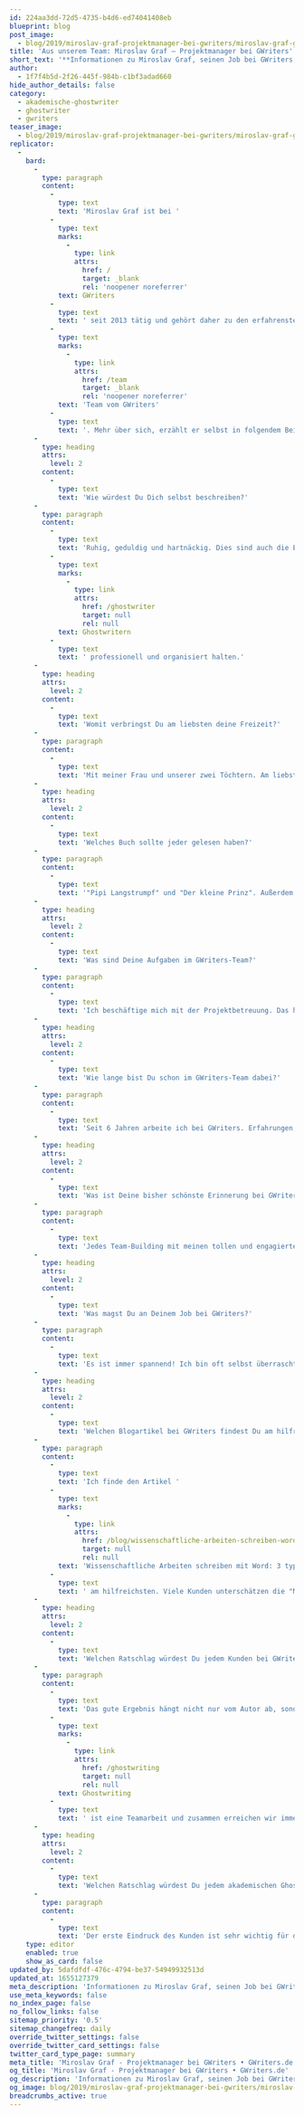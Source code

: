 ```yaml
---
id: 224aa3dd-72d5-4735-b4d6-ed74041408eb
blueprint: blog
post_image:
  - blog/2019/miroslav-graf-projektmanager-bei-gwriters/miroslav-graf-gwriters.jpg
title: 'Aus unserem Team: Miroslav Graf – Projektmanager bei GWriters'
short_text: '**Informationen zu Miroslav Graf, seinen Job bei GWriters, seine Ratschläge an akademische Ghostwriter & Kunden der Ghostwriter-Agentur GWriters.**'
author:
  - 1f7f4b5d-2f26-445f-984b-c1bf3adad660
hide_author_details: false
category:
  - akademische-ghostwriter
  - ghostwriter
  - gwriters
teaser_image:
  - blog/2019/miroslav-graf-projektmanager-bei-gwriters/miroslav-graf-gwriters.jpg
replicator:
  -
    bard:
      -
        type: paragraph
        content:
          -
            type: text
            text: 'Miroslav Graf ist bei '
          -
            type: text
            marks:
              -
                type: link
                attrs:
                  href: /
                  target: _blank
                  rel: 'noopener noreferrer'
            text: GWriters
          -
            type: text
            text: ' seit 2013 tätig und gehört daher zu den erfahrensten Projektmanagern im '
          -
            type: text
            marks:
              -
                type: link
                attrs:
                  href: /team
                  target: _blank
                  rel: 'noopener noreferrer'
            text: 'Team vom GWriters'
          -
            type: text
            text: '. Mehr über sich, erzählt er selbst in folgendem Beitrag.'
      -
        type: heading
        attrs:
          level: 2
        content:
          -
            type: text
            text: 'Wie würdest Du Dich selbst beschreiben?'
      -
        type: paragraph
        content:
          -
            type: text
            text: 'Ruhig, geduldig und hartnäckig. Dies sind auch die Eigenschaften, die mir bei meiner Arbeit im GWriters-Team besonders weiterhelfen. Selbst wenn es einmal stressig wird, weil beispielsweise ein Kunde in einer Notsituation zu uns kommt und besonders dringend Hilfe benötigt, dann handle ich zwar schnell und effizient, lasse mich aber nicht aus der Ruhe bringen. Das hilft auf beiden Seiten, denn so kann ich gestresste Kunden beruhigen und trotz des Zeitdrucks die Zusammenarbeit mit unseren '
          -
            type: text
            marks:
              -
                type: link
                attrs:
                  href: /ghostwriter
                  target: null
                  rel: null
            text: Ghostwritern
          -
            type: text
            text: ' professionell und organisiert halten.'
      -
        type: heading
        attrs:
          level: 2
        content:
          -
            type: text
            text: 'Womit verbringst Du am liebsten deine Freizeit?'
      -
        type: paragraph
        content:
          -
            type: text
            text: 'Mit meiner Frau und unserer zwei Töchtern. Am liebsten draußen beim Spazieren und Fahrrad fahren.'
      -
        type: heading
        attrs:
          level: 2
        content:
          -
            type: text
            text: 'Welches Buch sollte jeder gelesen haben?'
      -
        type: paragraph
        content:
          -
            type: text
            text: '"Pipi Langstrumpf" und "Der kleine Prinz". Außerdem auch noch "Der Ghostwriter" von Cecelia Ahern. Letzteres hat zwar wenig mit unserer Arbeit bei GWriters zu tun, der Titel zog mich jedoch sofort in seinen Bann!'
      -
        type: heading
        attrs:
          level: 2
        content:
          -
            type: text
            text: 'Was sind Deine Aufgaben im GWriters-Team?'
      -
        type: paragraph
        content:
          -
            type: text
            text: 'Ich beschäftige mich mit der Projektbetreuung. Das heisst, dass ich einer derjenigen bin, die unsere Kunden von Projektbeginn bis zum Abschluss unterstützen. Unter anderem kümmere ich mich um Liefertermine, Qualitätskontrolle und die exakte Umsetzung der Wünsche unserer Kunden.'
      -
        type: heading
        attrs:
          level: 2
        content:
          -
            type: text
            text: 'Wie lange bist Du schon im GWriters-Team dabei?'
      -
        type: paragraph
        content:
          -
            type: text
            text: 'Seit 6 Jahren arbeite ich bei GWriters. Erfahrungen, die ich niemals missen möchte!'
      -
        type: heading
        attrs:
          level: 2
        content:
          -
            type: text
            text: 'Was ist Deine bisher schönste Erinnerung bei GWriters?'
      -
        type: paragraph
        content:
          -
            type: text
            text: 'Jedes Team-Building mit meinen tollen und engagierten Kollegen und natürlich das Gefühl, wenn man eine Abschlusslieferung verschickt und sich kurz darauf am Telefon ein zufriedener und erleichterter Kunde bedankt.'
      -
        type: heading
        attrs:
          level: 2
        content:
          -
            type: text
            text: 'Was magst Du an Deinem Job bei GWriters?'
      -
        type: paragraph
        content:
          -
            type: text
            text: 'Es ist immer spannend! Ich bin oft selbst überrascht, mit was für kreativen Ideen und spannenden Forschungsvorhaben unsere Kunden zu uns kommen. Und natürlich ist die Zusammenarbeit in einem so professionellen und qualifiziertem Team immer sehr angenehm.'
      -
        type: heading
        attrs:
          level: 2
        content:
          -
            type: text
            text: 'Welchen Blogartikel bei GWriters findest Du am hilfreichsten und warum?'
      -
        type: paragraph
        content:
          -
            type: text
            text: 'Ich finde den Artikel '
          -
            type: text
            marks:
              -
                type: link
                attrs:
                  href: /blog/wissenschaftliche-arbeiten-schreiben-word
                  target: null
                  rel: null
            text: 'Wissenschaftliche Arbeiten schreiben mit Word: 3 typische Probleme & wie Du sie vermeidest'
          -
            type: text
            text: ' am hilfreichsten. Viele Kunden unterschätzen die "Macht" dieses tollen Programms. Daher ist jeder Tipp betreffend Word hilfreich und für jeden, der langfristig wissenschaftlich arbeiten möchte, ein Muss!'
      -
        type: heading
        attrs:
          level: 2
        content:
          -
            type: text
            text: 'Welchen Ratschlag würdest Du jedem Kunden bei GWriters geben?'
      -
        type: paragraph
        content:
          -
            type: text
            text: 'Das gute Ergebnis hängt nicht nur vom Autor ab, sondern von der guten Zusammenarbeit zwischen Kunde, Projektbetreuer und Ghostwriting. '
          -
            type: text
            marks:
              -
                type: link
                attrs:
                  href: /ghostwriting
                  target: null
                  rel: null
            text: Ghostwriting
          -
            type: text
            text: ' ist eine Teamarbeit und zusammen erreichen wir immer die besten Ergebnisse.'
      -
        type: heading
        attrs:
          level: 2
        content:
          -
            type: text
            text: 'Welchen Ratschlag würdest Du jedem akademischen Ghostwriter bei GWriters geben?'
      -
        type: paragraph
        content:
          -
            type: text
            text: 'Der erste Eindruck des Kunden ist sehr wichtig für das Endergebnis, daher sollte man die Arbeit von Anfang an (bereits bei der ersten Teillieferung) präzise angehen. Somit sind alle am Ende glücklich. Wir möchten, dass sich jeder Kunde von GWriters von Anfang bis Ende gut betreut fühlt und zu jeder Zeit ein sicheres Gefühl hat. Unvollständige Lieferungen und versäumte Liefertermine sind daher bei uns ein absolutes No-Go!'
    type: editor
    enabled: true
    show_as_card: false
updated_by: 5dafdfdf-476c-4794-be37-54949932513d
updated_at: 1655127379
meta_description: 'Informationen zu Miroslav Graf, seinen Job bei GWriters, seine Ratschläge an akademische Ghostwriter & Kunden der Ghostwriter-Agentur GWriters.'
use_meta_keywords: false
no_index_page: false
no_follow_links: false
sitemap_priority: '0.5'
sitemap_changefreq: daily
override_twitter_settings: false
override_twitter_card_settings: false
twitter_card_type_page: summary
meta_title: 'Miroslav Graf - Projektmanager bei GWriters • GWriters.de'
og_title: 'Miroslav Graf - Projektmanager bei GWriters • GWriters.de'
og_description: 'Informationen zu Miroslav Graf, seinen Job bei GWriters, seine Ratschläge an akademische Ghostwriter & Kunden der Ghostwriter-Agentur GWriters.'
og_image: blog/2019/miroslav-graf-projektmanager-bei-gwriters/miroslav-graf-gwriters.jpg
breadcrumbs_active: true
---
```

